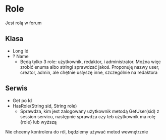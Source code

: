 # Role
Jest rolą w forum

## Klasa
- Long Id
- ? Name
    - Będą tylko 3 role: użytkownik, redaktor, i administrator. Można więc zrobić enuma albo stringi sprawdzać jakoś.
    Proponuję nazwy user, creator, admin, ale chętnie usłyszę inne, szczególnie na redaktora

## Serwis
- Get po Id
- HasRole(String sid, String role)
    * Sprawdza, kim jest zalogowany użytkownik metodą GetUser(sid) z session servicu, następnie sprawdza czy teb użytkownik ma rolę {role} lub wyższą

Nie chcemy kontrolera do ról, będziemy używać metod wewnętrznie